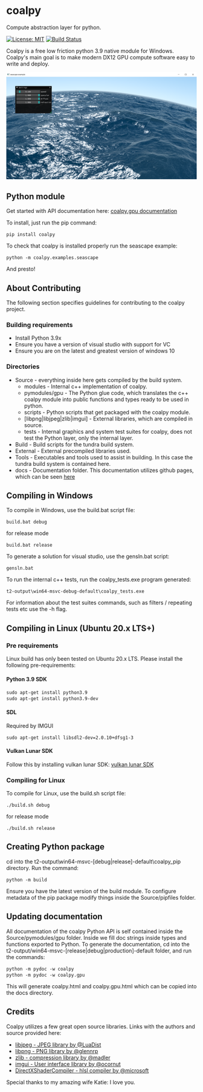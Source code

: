 # coalpy
Compute abstraction layer for python.

[![License: MIT](https://img.shields.io/badge/License-MIT-yellow.svg)](https://opensource.org/licenses/MIT)
[![Build Status](https://app.travis-ci.com/kecho/coalpy.svg?branch=master)](https://app.travis-ci.com/github/kecho/coalpy/branches)

Coalpy is a free low friction python 3.9 native module for Windows. Coalpy's main goal is to make modern DX12 GPU compute software easy to write and deploy.

![seascape_example](docs/images/seascape.png?raw=true "Seascape shadertoy by Alexander Alekseev aka TDM - 2014.")

## Python module

Get started with API documentation here:
[coalpy.gpu documentation](https://kecho.github.io/coalpy/coalpy.gpu.html)

To install, just run the pip command:

```
pip install coalpy
```

To check that coalpy is installed properly run the seascape example:

```
python -m coalpy.examples.seascape
```

And presto!

## About Contributing

The following section specifies guidelines for contributing to the coalpy project.

### Building requirements
* Install Python 3.9x
* Ensure you have a version of visual studio with support for VC 
* Ensure you are on the latest and greatest version of windows 10

### Directories
* Source - everything inside here gets compiled by the build system.
    * modules - Internal c++ implementation of coalpy.
    * pymodules/gpu - The Python glue code, which translates the c++ coalpy module into public functions and types ready to be used in python.
    * scripts - Python scripts that get packaged with the coalpy module.
    * [libpng|libjpeg|zlib|imgui] - External libraries, which are compiled in source.
    * tests - Internal graphics and system test suites for coalpy, does not test the Python layer, only the internal layer.
* Build - Build scripts for the tundra build system.
* External - External precompiled libraries used.
* Tools - Executables and tools used to assist in building. In this case the tundra build system is contained here.
* docs - Documentation folder. This documentation utilizes github pages, which can be seen [here](https://kecho.github.io/coalpy/coalpy.gpu.html)

## Compiling in Windows

To compile in Windows, use the build.bat script file:

```
build.bat debug
```
for release mode
```
build.bat release
```

To generate a solution for visual studio, use the gensln.bat script: 

```
gensln.bat
```

To run the internal c++ tests, run the coalpy_tests.exe program generated:

```
t2-output\win64-msvc-debug-default\coalpy_tests.exe
```

For information about the test suites commands, such as filters / repeating tests etc use the -h flag.

## Compiling in Linux (Ubuntu 20.x LTS+)

### Pre requirements

Linux build has only been tested on Ubuntu 20.x LTS. Please install the following pre-requirements:

#### Python 3.9 SDK

```
sudo apt-get install python3.9
sudo apt-get install python3.9-dev
```

#### SDL

Required by IMGUI

```
sudo apt-get install libsdl2-dev=2.0.10+dfsg1-3
```

#### Vulkan Lunar SDK
Follow this by installing vulkan lunar SDK:
[vulkan lunar SDK](https://vulkan.lunarg.com/doc/view/latest/linux/getting_started_ubuntu.html)


### Compiling for Linux

To compile for Linux, use the build.sh script file:

```
./build.sh debug
```
for release mode
```
./build.sh release
```


## Creating Python package

cd into the t2-output\win64-msvc-[debug|release]-default\coalpy_pip directory. Run the command:

```
python -m build
```

Ensure you have the latest version of the build module. To configure metadata of the pip package modify things inside the Source/pipfiles folder.

## Updating documentation

All documentation of the coalpy Python API is self contained inside the Source/pymodules/gpu folder. Inside we fill doc strings inside types and functions exported to Python.
To generate the documentation, cd into the t2-output/win64-msvc-[release|debug|production]-default folder, and run the commands:

```
python -m pydoc -w coalpy
python -m pydoc -w coalpy.gpu
```

This will generate coalpy.html and coalpy.gpu.html which can be copied into the docs directory.

## Credits

Coalpy utilizes a few great open source libraries. Links with the authors and source provided here:

* [libjpeg - JPEG library by @LuaDist](https://github.com/LuaDist/libjpeg/)
* [libpng - PNG library by @glennrp](https://github.com/glennrp/libpng)
* [zlib - compression library by @madler](https://github.com/madler/zlib)
* [imgui - User interface library by @ocornut](https://github.com/ocornut/imgui)
* [DirectXShaderCompiler - hlsl compiler by @microsoft](https://github.com/microsoft/DirectXShaderCompiler)


Special thanks to my amazing wife Katie: I love you.
